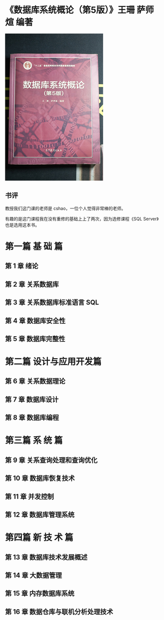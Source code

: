 # 《数据库系统概论（第5版）》王珊 萨师煊 编著

![](IMG_6227.jpg)

## 书评

教授我们这门课的老师是 cshao，一位个人觉得非常棒的老师。

有趣的是这门课程我在没有重修的基础上上了两次，因为选修课程《SQL Server》也是选用这本书。

# 第一篇 基 础 篇 

## 第 1 章 绪论

## 第 2 章 关系数据库

## 第 3 章 关系数据库标准语言 SQL

## 第 4 章 数据库安全性

## 第 5 章 数据库完整性

# 第二篇 设计与应用开发篇

## 第 6 章 关系数据理论

## 第 7 章 数据库设计

## 第 8 章 数据库编程

# 第三篇 系 统 篇 

## 第 9 章 关系查询处理和查询优化

## 第 10 章 数据库恢复技术

## 第 11 章 并发控制 

## 第 12 章 数据库管理系统

# 第四篇 新 技 术 篇

## 第 13 章 数据库技术发展概述

## 第 14 章 大数据管理

## 第 15 章 内存数据库系统

## 第 16 章 数据仓库与联机分析处理技术